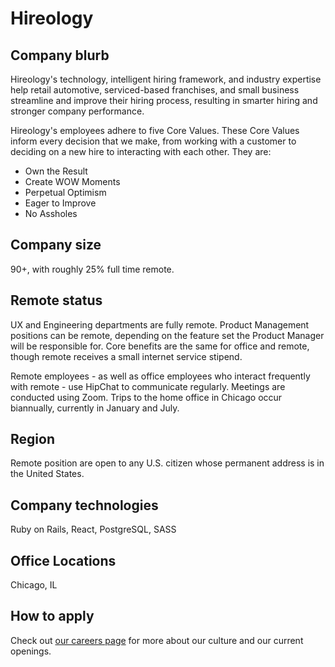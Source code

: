 # Hireology

## Company blurb

Hireology's technology, intelligent hiring framework, and industry expertise help retail automotive, serviced-based franchises, and small business streamline and improve their hiring process, resulting in smarter hiring and stronger company performance.

Hireology's employees adhere to five Core Values. These Core Values inform every decision that we make, from working with a customer to deciding on a new hire to interacting with each other. They are:
- Own the Result
- Create WOW Moments
- Perpetual Optimism
- Eager to Improve
- No Assholes

## Company size

90+, with roughly 25% full time remote.

## Remote status

UX and Engineering departments are fully remote. Product Management positions can be remote, depending on the feature set the Product Manager will be responsible for. Core benefits are the same for office and remote, though remote receives a small internet service stipend.

Remote employees - as well as office employees who interact frequently with remote - use HipChat to communicate regularly. Meetings are conducted using Zoom. Trips to the home office in Chicago occur biannually, currently in January and July.

## Region

Remote position are open to any U.S. citizen whose permanent address is in the United States.

## Company technologies

Ruby on Rails, React, PostgreSQL, SASS

## Office Locations

Chicago, IL

## How to apply

Check out [our careers page](https://hireology.com/careers) for more about our culture and our current openings.
